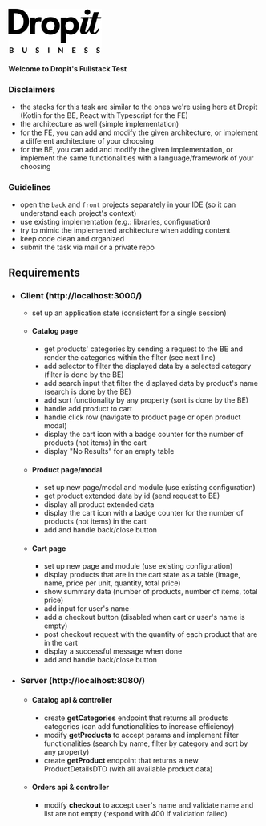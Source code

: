 ![Dropit](front/src/tools/assets/logo-dropit-business.svg)

#### Welcome to Dropit's Fullstack Test

### Disclaimers
* the stacks for this task are similar to the ones we're using here at Dropit (Kotlin for the BE, React with Typescript for the FE) 
* the architecture as well (simple implementation)  
* for the FE, you can add and modify the given architecture, or implement a different architecture of your choosing
* for the BE, you can add and modify the given implementation, or implement the same functionalities with a language/framework of your choosing


### Guidelines

* open the `back` and `front` projects separately in your IDE (so it can understand each project's context)
* use existing implementation (e.g.: libraries, configuration)
* try to mimic the implemented architecture when adding content
* keep code clean and organized
* submit the task via mail or a private repo

## Requirements

* ### Client (http://localhost:3000/)

  * set up an application state (consistent for a single session)

  * #### Catalog page
      * get products' categories by sending a request to the BE and render the categories within the filter (see next line)
      * add selector to filter the displayed data by a selected category (filter is done by the BE)
      * add search input that filter the displayed data by product's name (search is done by the BE)
      * add sort functionality by any property (sort is done by the BE)
      * handle add product to cart
      * handle click row (navigate to product page or open product modal)
      * display the cart icon with a badge counter for the number of products (not items) in the cart
      * display "No Results" for an empty table
      
  * #### Product page/modal
      * set up new page/modal and module (use existing configuration)
      * get product extended data by id (send request to BE)
      * display all product extended data
      * display the cart icon with a badge counter for the number of products (not items) in the cart
      * add and handle back/close button
      
  * #### Cart page
      * set up new page and module (use existing configuration)
      * display products that are in the cart state as a table (image, name, price per unit, quantity, total price)
      * show summary data (number of products, number of items, total price)
      * add input for user's name
      * add a checkout button (disabled when cart or user's name is empty)
      * post checkout request with the quantity of each product that are in the cart
      * display a successful message when done
      * add and handle back/close button
      
* ### Server (http://localhost:8080/)

  * #### Catalog api & controller
    * create **getCategories** endpoint that returns all products categories (can add functionalities to increase efficiency)
    * modify **getProducts** to accept params and implement filter functionalities (search by name, filter by category and sort by any property)
    * create **getProduct** endpoint that returns a new ProductDetailsDTO (with all available product data)

  * #### Orders api & controller
    * modify **checkout** to accept user's name and validate name and list are not empty (respond with 400 if validation failed)
